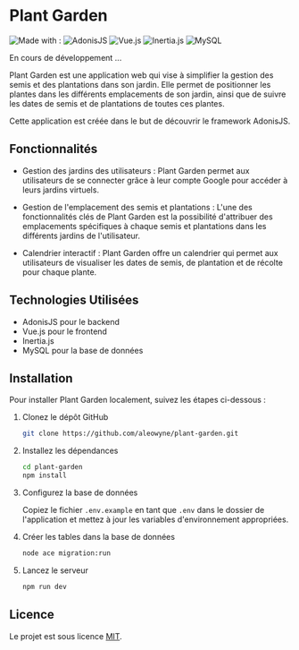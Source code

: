 # Plant Garden
![Made with :](https://img.shields.io/badge/Made%20with%20:-brightgreen?style=flat)
![AdonisJS](https://img.shields.io/badge/AdonisJS-blue?style=flat&logo=adonisjs&logoColor=white)
![Vue.js](https://img.shields.io/badge/Vue.js-blue?style=flat&logo=vue.js)
![Inertia.js](https://img.shields.io/badge/Inertia.js-blue?style=flat&logo=inertia&logoColor=white)
![MySQL](https://img.shields.io/badge/MySQL-blue?style=flat&logo=mysql&logoColor=white) 

En cours de développement ...

Plant Garden est une application web qui vise à simplifier la gestion des semis et des plantations dans son jardin. Elle permet de positionner les plantes dans les différents emplacements de son jardin, ainsi que de suivre les dates de semis et de plantations de toutes ces plantes.

Cette application est créée dans le but de découvrir le framework AdonisJS.

## Fonctionnalités
- Gestion des jardins des utilisateurs : Plant Garden permet aux utilisateurs de se connecter grâce à leur compte Google pour accéder à leurs jardins virtuels.

- Gestion de l'emplacement des semis et plantations : L'une des fonctionnalités clés de Plant Garden est la possibilité d'attribuer des emplacements spécifiques à chaque semis et plantations dans les différents jardins de l'utilisateur.

- Calendrier interactif : Plant Garden offre un calendrier qui permet aux utilisateurs de visualiser les dates de semis, de plantation et de récolte pour chaque plante.

## Technologies Utilisées
- AdonisJS pour le backend
- Vue.js pour le frontend
- Inertia.js
- MySQL pour la base de données

## Installation
Pour installer Plant Garden localement, suivez les étapes ci-dessous :

1. Clonez le dépôt GitHub
   ```bash
   git clone https://github.com/aleowyne/plant-garden.git
   ```

2. Installez les dépendances
   ```bash
   cd plant-garden
   npm install
   ```

3. Configurez la base de données

   Copiez le fichier `.env.example` en tant que `.env` dans le dossier de l'application et mettez à jour les variables d'environnement appropriées.

4. Créer les tables dans la base de données
   ```bash
   node ace migration:run
   ```

5. Lancez le serveur
   ```bash
   npm run dev
   ```

## Licence
Le projet est sous licence [MIT](https://github.com/Aleowyne/plant-garden.github.io/blob/main/README.md).